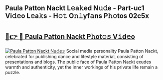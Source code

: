 ## Paula Patton Nackt L𝚎a𝚔ed N𝚞𝚍e - Part-uc1 Vi𝚍𝚎o L𝚎a𝚔s - H𝚘𝚝 O𝚗𝚕yf𝚊ns P𝚑𝚘tos 02c5x

# <h2><a href="http://kfaznw.oniu.top/?m=Paula+Patton+Nackt">🔗👉 🔴 Paula Patton Nackt P𝚑ot𝚘𝚜 V𝚒d𝚎o</a></h2>

[![Paula Patton Nackt Nu𝚍e𝚜](https://i.imgur.com/0qMVB7G.gif)](http://kfaznw.oniu.top/?m=Paula+Patton+Nackt)
Social media personality Paula Patton Nackt, celebrated for publishing dance and lifestyle material, consisting of presentations and blogs. The public face of Paula Patton Nackt exudes warmth and authenticity, yet the inner workings of his private life remain a puzzle.  
